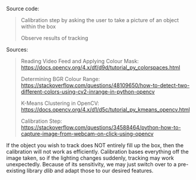 Source code:

> Calibration step by asking the user to take a picture of an object within the box
>
> Observe results of tracking

Sources:

> Reading Video Feed and Applying Colour Mask: https://docs.opencv.org/4.x/df/d9d/tutorial_py_colorspaces.html
>
> Determining BGR Colour Range: https://stackoverflow.com/questions/48109650/how-to-detect-two-different-colors-using-cv2-inrange-in-python-opencv
>
> K-Means Clustering in OpenCV: https://docs.opencv.org/4.x/d1/d5c/tutorial_py_kmeans_opencv.html
>
> Calibration Step: https://stackoverflow.com/questions/34588464/python-how-to-capture-image-from-webcam-on-click-using-opencv

If the object you wish to track does NOT entirely fill up the box, then the calibration will not work as efficiently. Calibration bases everything off the image taken, so if the lighting changes suddenly, tracking may work unexpectedly. Because of its sensitivity, we may just switch over to a pre-existing library _dlib_ and adapt those to our desired features.
